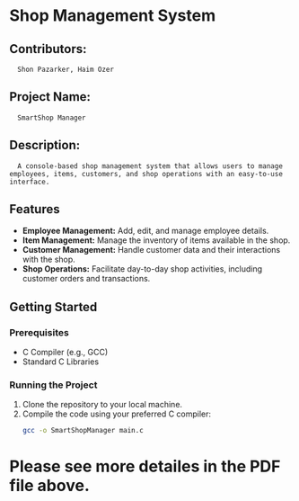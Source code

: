 # Shop Management System
## Contributors:
      Shon Pazarker, Haim Ozer
## Project Name:
      SmartShop Manager
## Description:
      A console-based shop management system that allows users to manage employees, items, customers, and shop operations with an easy-to-use interface.

## Features
- **Employee Management:** Add, edit, and manage employee details.
- **Item Management:** Manage the inventory of items available in the shop.
- **Customer Management:** Handle customer data and their interactions with the shop.
- **Shop Operations:** Facilitate day-to-day shop activities, including customer orders and transactions.

## Getting Started
### Prerequisites
- C Compiler (e.g., GCC)
- Standard C Libraries
### Running the Project
1. Clone the repository to your local machine.
2. Compile the code using your preferred C compiler:
   ```sh
   gcc -o SmartShopManager main.c

# Please see more detailes in the PDF file above.
